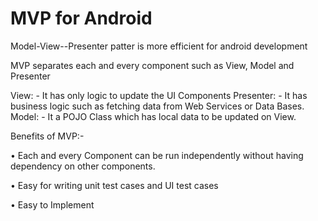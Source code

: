 # MVP for Android

Model-View--Presenter patter is more efficient for android development 

MVP separates each and every component such as View, Model and Presenter

View: - It has only logic to update the UI Components
Presenter: - It has business logic such as fetching data from Web Services or Data Bases.
Model: - It a POJO Class which has local data to be updated on View.


Benefits of MVP:-

•	Each and every Component can be run independently without having dependency on other components.

•	Easy for writing unit test cases and UI test cases  

•	Easy to Implement


